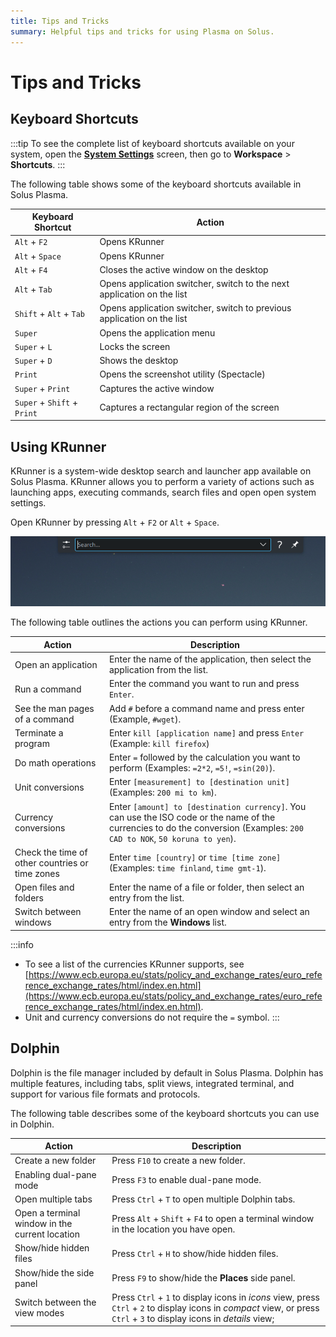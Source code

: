 ```yaml
---
title: Tips and Tricks
summary: Helpful tips and tricks for using Plasma on Solus.
---
```


# Tips and Tricks

## Keyboard Shortcuts

:::tip
To see the complete list of keyboard shortcuts available on your system, open the **[System Settings](configuration.md#opening-system-settings)** screen, then go to **Workspace** > **Shortcuts**.
:::

The following table shows some of the keyboard shortcuts available in Solus Plasma.

| Keyboard Shortcut           | Action                                                                 |
| ----------------------------| ---------------------------------------------------------------------- |
| `Alt` + `F2`                | Opens KRunner                                                          |
| `Alt` + `Space`             | Opens KRunner                                                          |
| `Alt` + `F4`                | Closes the active window on the desktop                                |
| `Alt` + `Tab`               | Opens application switcher, switch to the next application on the list |
| `Shift` + `Alt` + `Tab`     | Opens application switcher, switch to previous application on the list |
| `Super`                     | Opens the application menu                                             |
| `Super` + `L`               | Locks the screen                                                       |
| `Super` + `D`               | Shows the desktop                                                      |
| `Print`                     | Opens the screenshot utility (Spectacle)                               |
| `Super` + `Print`           | Captures the active window                                             |
| `Super` + `Shift` + `Print` | Captures a rectangular region of the screen                            |

## Using KRunner
KRunner is a system-wide desktop search and launcher app available on Solus Plasma. KRunner allows you to perform a variety of actions such as launching apps, executing commands, search files and open open system settings.

Open KRunner by pressing `Alt` + `F2` or `Alt` + `Space`.

![KRunner interface](configuration/krunner.png)

The following table outlines the actions you can perform using KRunner.

|Action                                          |Description                                                                                      |
|------------------------------------------------|-------------------------------------------------------------------------------------------------|
|Open an application                             |Enter the name of the application, then select the application from the list.                    |
|Run a command                                   |Enter the command you want to run and press `Enter`.                                             |
|See the man pages of a command                  |Add `#` before a command name and press enter (Example, `#wget`).                                |
|Terminate a program                             |Enter `kill [application name]` and press `Enter` (Example: `kill firefox`)                      |
|Do math operations                              |Enter `=` followed by the calculation you want to perform (Examples: `=2*2`, `=5!`, `=sin(20)`). |
|Unit conversions                                |Enter `[measurement] to [destination unit]` (Examples: `200 mi to km`).                          |
|Currency conversions                            |Enter `[amount] to [destination currency]`. You can use the ISO code or the name of the currencies to do the conversion (Examples: `200 CAD to NOK`, `50 koruna to yen`).|
|Check the time of other countries or time zones |Enter `time [country]` or `time [time zone]` (Examples: `time finland`, `time gmt-1`).           |
|Open files and folders                          |Enter the name of a file or folder, then select an entry from the list.                          |
|Switch between windows                          |Enter the name of an open window and select an entry from the **Windows** list.                  |

:::info
- To see a list of the currencies KRunner supports, see [https://www.ecb.europa.eu/stats/policy_and_exchange_rates/euro_reference_exchange_rates/html/index.en.html](https://www.ecb.europa.eu/stats/policy_and_exchange_rates/euro_reference_exchange_rates/html/index.en.html).
- Unit and currency conversions do not require the `=` symbol.
:::

## Dolphin

Dolphin is the file manager included by default in Solus Plasma. Dolphin has multiple features, including tabs, split views, integrated terminal, and support for various file formats and protocols.

The following table describes some of the keyboard shortcuts you can use in Dolphin.

|Action                                         |Description                                                                           |
|-----------------------------------------------|--------------------------------------------------------------------------------------|
|Create a new folder                            |Press `F10` to create a new folder.                                                   |
|Enabling dual-pane mode                        |Press `F3` to enable dual-pane mode.                                                  |
|Open multiple tabs                             |Press `Ctrl` + `T` to open multiple Dolphin tabs.                                     |
|Open a terminal window in the current location |Press `Alt` + `Shift` + `F4` to open a terminal window in the location you have open. |
|Show/hide hidden files                         |Press `Ctrl` + `H` to show/hide hidden files.                                         |
|Show/hide the side panel                       |Press `F9` to show/hide the **Places** side panel.                                    |
|Switch between the view modes                  |Press `Ctrl` + `1` to display icons in _icons_ view, press `Ctrl` + `2` to display icons in _compact_ view, or press `Ctrl` + `3` to display icons in _details_ view; |